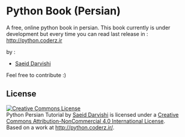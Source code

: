 Python Book (Persian)
=====

A free, online python book in persian. This book currently is under development but every time you can read last release in :
http://python.coderz.ir

by :
* [Saeid Darvishi](https://twitter.com/saeiddrv)

Feel free to contribute :)

License
-----
<a rel="license" href="http://creativecommons.org/licenses/by-nc/4.0/"><img alt="Creative Commons License" style="border-width:0" src="https://i.creativecommons.org/l/by-nc/4.0/88x31.png" /></a><br /><span xmlns:dct="http://purl.org/dc/terms/" href="http://purl.org/dc/dcmitype/Text" property="dct:title" rel="dct:type">Python Persian Tutorial</span> by <a xmlns:cc="http://creativecommons.org/ns#" href="https://twitter.com/saeiddrv" property="cc:attributionName" rel="cc:attributionURL">Saeid Darvishi</a> is licensed under a <a rel="license" href="http://creativecommons.org/licenses/by-nc/4.0/">Creative Commons Attribution-NonCommercial 4.0 International License</a>.<br />Based on a work at <a xmlns:dct="http://purl.org/dc/terms/" href="http://python.coderz.ir/" rel="dct:source">http://python.coderz.ir/</a>.
